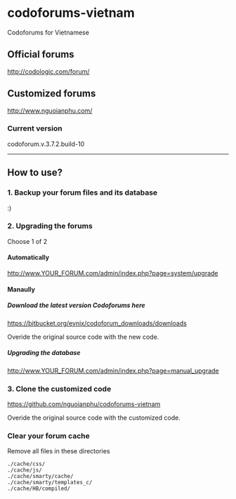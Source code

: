 # codoforums-vietnam
Codoforums for Vietnamese


## Official forums
http://codologic.com/forum/

## Customized forums
http://www.nguoianphu.com/


### Current version
codoforum.v.3.7.2.build-10


---


## How to use?


### 1. Backup your forum files and its database
:)

### 2. Upgrading the forums

Choose 1 of 2

#### Automatically
http://www.YOUR_FORUM.com/admin/index.php?page=system/upgrade

#### Manaully

##### Download the latest version Codoforums here
https://bitbucket.org/evnix/codoforum_downloads/downloads

Overide the original source code with the new code.

##### Upgrading the database
http://www.YOUR_FORUM.com/admin/index.php?page=manual_upgrade


### 3. Clone the customized code
https://github.com/nguoianphu/codoforums-vietnam

Overide the original source code with the customized code.

### Clear your forum cache
Remove all files in these directories

    ./cache/css/
    ./cache/js/
    ./cache/smarty/cache/
    ./cache/smarty/templates_c/
    ./cache/HB/compiled/

